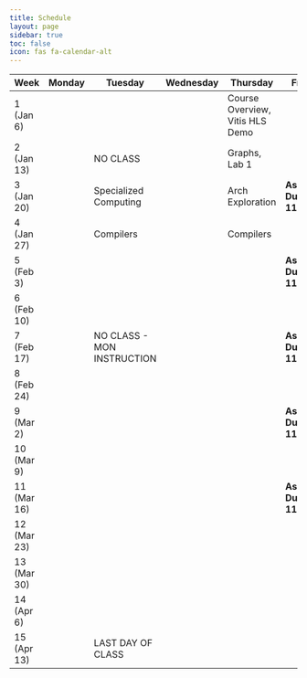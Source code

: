 ```yaml
---
title: Schedule
layout: page
sidebar: true
toc: false
icon: fas fa-calendar-alt
---
```


| Week          | Monday                |   Tuesday                             |   Wednesday  |   Thursday                                            | Friday    |
|---------------| ----------------------|---------------------------------------|--------------|-------------------------------------------------------|-----------|
|1 (Jan 6)      |                       |                                       |              | Course Overview, Vitis HLS Demo                       |           |
|2 (Jan 13)     |                       | NO CLASS                              |              | Graphs, Lab 1                                         |           | 
|3 (Jan 20)     |                       | Specialized Computing                 |              | Arch Exploration                           |**Asst 1 Due, 11:59pm**           |
|4 (Jan 27)     |                       | Compilers                             |              | Compilers                                             |           |
|5 (Feb 3)      |                       |                                       |              |                                                       |**Asst 2 Due, 11:59pm**                      |
|6 (Feb 10)     |                       |                                       |              |                                                       |           |
|7 (Feb 17)     |                       | NO CLASS - MON INSTRUCTION            |              |                                                       |**Asst 3 Due, 11:59pm**                      |
|8 (Feb 24)     |                       |                                       |              |                                                       |           |
|9 (Mar 2)      |                       |                                       |              |                                                       |**Asst 4 Due, 11:59pm**                      |
|10 (Mar 9)     |                       |                                       |              |                                                       |           |
|11 (Mar 16)    |                       |                                       |              |                                                       |**Asst 5 Due, 11:59pm**                      |
|12 (Mar 23)    |                       |                                       |              |                                                       |           |
|13 (Mar 30)    |                       |                                       |              |                                                       |           |
|14 (Apr 6)     |                       |                                       |              |                                                       |           |
|15 (Apr 13)    |                       | LAST DAY OF CLASS                     |              |                                                       |           |


<!-- 
| Week          | Monday                |   Tuesday                             |   Wednesday                           |   Thursday                                            | Friday    |
|---------------| ----------------------|---------------------------------------|---------------------------            |-------------------------------------------------------|-----------|
|1 (Jan 9)      |                       |Course Overview, Graphs                |                                       |Lab 1 Overview, Specialized Computing                  |           |
|2 (Jan 16)     |**HOLIDAY**            | NO CLASS                              |**Asst 1 Due, 11:59pm**                |NO CLASS                                               |
|3 (Jan 23)     |                       |Compilers                              |                                       |Guest Speaerk, Lab 2                                   |
|4 (Jan 30)     |                       |LLVM Tutorial                          |                                       |HLS Flow, Arch. Exploration                            |
|5 (Feb 6)      |**Asst 2 Due, 11:59pm**|Scheduling Intro, ILP                  |                                       |ILP Scheduling, Lab 3                                  |
|6 (Feb 13)     |                       | NO CLASS                              |                                       |Pipelining & Modulo Scheduling                         |
|7 (Feb 20)     |                       | NO CLASS, **Asst 3 Due, 11:59pm**     |                                       |Vitis HLS Tutorial                                     |
|8 (Feb 27)     |                       | NO CLASS - Work on Student Lecture    |                                       |NO CLASS - Work on Student Lecture                     |
|9 (Mar 6)      |                       | Student Lectures                      |                                       |Student Lectures                                       |
|10 (Mar 13)    |                       | NO CLASS                              | **Asst 4 Due, 11:59pm**               |Interfaces                                             |
|11 (Mar 20)    |                       | Asst 5                                |                                       |Project Discussion & Midterm Q&A                       |
|12 (Mar 27)    |                       | Research Paper #1                     | **Asst 5 Due, 11:59pm**, Midterm Exam | **Project Proposals** & Midterm Exam                      |Midterm Exam
|13 (Apr 3)     |                       | Research Paper #2                     |                                       | NO CLASS                                              |
|14 (Apr 10)    |                       | Research Paper #3                     |                                       | Project Presentations                                 |
|14 (Apr 17)    |                       | Project Presentations                 |                                       | NO CLASS                                              | -->

<!-- ### 2021 Schedule -->

<!-- 
| Week          | Monday    |   Tuesday                             |   Wednesday                                       |   Thursday                                            | Friday    |
|---------------| ----------|---------------------------------------|---------------------------------------------------|-------------------------------------------------------|-----------|
|1 (Jan 11)     |           |Course Overview, Graphs                |                                                   |Specialized Computing                                  |           |
|2 (Jan 18)     |**HOLIDAY**|Compilers                              |**Asst 1 Due, 11:59pm**                            |Lab 2, LLVM Tutorial                                   |           |
|3 (Jan 25)     |           |HLS Flow, Arch. Exploration            |                                                   |Scheduling                                             |           |   
|4 (Feb 1)      |           |ILP                                    |**Asst 2 Due, 11:59pm**                            |SDC Scheduling, Lab 3                                  |           |
|5 (Feb 8)      |           |Pipelining                             |                                                   |                                      |           |
|6 (Feb 15)     |           |**NO CLASS (Monday Instruction)**      |**Asst 3 Due, 11:59pm**                            |Lab 4, Vitis HLS                                      |           | 
|7 (Feb 22)     |           |Resource Sharing and Binding           |                                                   |**Midterm Exam**                                       |           | 
|8 (Mar 1)      |           |Memory Partitioning                    |**Asst 4 Due, 11:59pm**                            |Interface Synthesis, Lab 5                             |           | 
|9 (Mar 8)      |           |Final Project Discussion               |                                                   |Student Lectures                                       |           | 
|10 (Mar 15)    |           |Student Lectures                       |**Asst 5 Due, 11:59pm**                            |Student Lectures / RTL Debug                           |           | 
|11 (Mar 22)    |           |HLS Debug                              |                                                   |Vitis/OpenCL                                           |**Project Proposal Due**            |
|12 (Mar 29)    |           |Dataflow                               |                                                   |Research Paper (Dynamic HLS)                           |           |
|13 (Apr 5)     |           |NO CLASS                               |                                                   | _Project Presentations_                               |           |
|14 (Apr 12)    |           | _Project Presentations_               |**BYU Last Day of Class**                          |                                                       |           |
|15 (Apr 19)    |           |                                       |**Final Project Report Due, 11:59pm**              |                                                       |           | -->